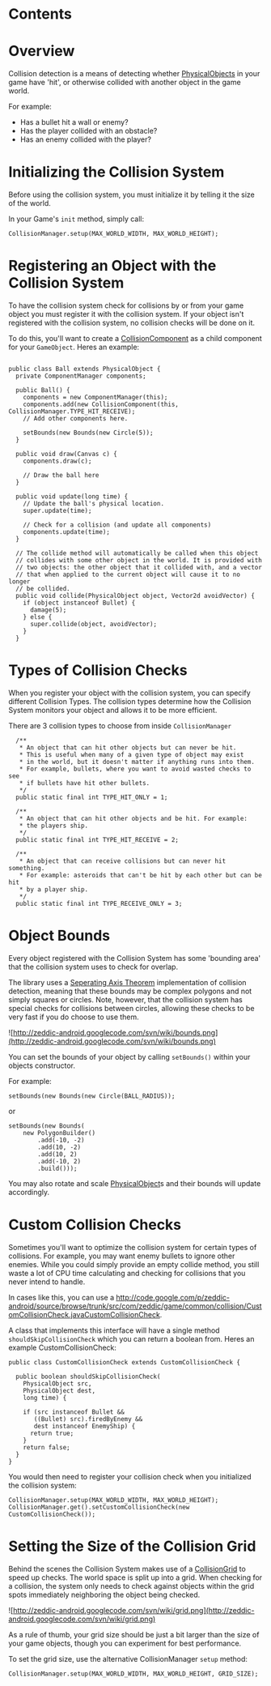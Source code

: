 # Contents #



# Overview #
Collision detection is a means of detecting whether [PhysicalObjects](PhysicalObjects.md) in your game have 'hit', or otherwise collided with another object in the game world.

For example:
  * Has a bullet hit a wall or enemy?
  * Has the player collided with an obstacle?
  * Has an enemy collided with the player?

# Initializing the Collision System #
Before using the collision system, you must initialize it by telling it the size of the world.

In your Game's `init` method, simply call:

` CollisionManager.setup(MAX_WORLD_WIDTH, MAX_WORLD_HEIGHT); `

# Registering an Object with the Collision System #
To have the collision system check for collisions by or from your game object you must register it with the collision system. If your object isn't registered with the collision system, no collision checks will be done on it.

To do this, you'll want to create a [CollisionComponent](http://code.google.com/p/zeddic-android/source/browse/trunk/src/com/zeddic/game/common/collision/CollisionComponent.java) as a child component for your `GameObject`. Heres an example:

```

public class Ball extends PhysicalObject {
  private ComponentManager components;

  public Ball() {
    components = new ComponentManager(this);
    components.add(new CollisionComponent(this, CollisionManager.TYPE_HIT_RECEIVE);
    // Add other components here.

    setBounds(new Bounds(new Circle(5));
  }

  public void draw(Canvas c) {
    components.draw(c);

    // Draw the ball here
  }

  public void update(long time) {
    // Update the ball's physical location.
    super.update(time);

    // Check for a collision (and update all components)
    components.update(time);
  }

  // The collide method will automatically be called when this object
  // collides with some other object in the world. It is provided with
  // two objects: the other object that it collided with, and a vector
  // that when applied to the current object will cause it to no longer
  // be collided.
  public void collide(PhysicalObject object, Vector2d avoidVector) {
    if (object instanceof Bullet) {
      damage(5);
    } else {
      super.collide(object, avoidVector);
    }
  }
```

# Types of Collision Checks #

When you register your object with the collision system, you can specify different Collision Types. The collision types determine how the Collision System monitors your object and allows it to be more efficient.

There are 3 collision types to choose from inside `CollisionManager`

```
  /**
   * An object that can hit other objects but can never be hit. 
   * This is useful when many of a given type of object may exist
   * in the world, but it doesn't matter if anything runs into them. 
   * For example, bullets, where you want to avoid wasted checks to see
   * if bullets have hit other bullets.
   */
  public static final int TYPE_HIT_ONLY = 1;
  
  /**
   * An object that can hit other objects and be hit. For example:
   * the players ship.
   */
  public static final int TYPE_HIT_RECEIVE = 2;
  
  /**
   * An object that can receive collisions but can never hit something.
   * For example: asteroids that can't be hit by each other but can be hit
   * by a player ship. 
   */
  public static final int TYPE_RECEIVE_ONLY = 3;

```

# Object Bounds #
Every object registered with the Collision System has some 'bounding area' that the collision system uses to check for overlap.

The library uses a [Seperating Axis Theorem](http://en.wikipedia.org/wiki/Separating_axis_theorem) implementation of collision detection, meaning that these bounds may be complex polygons and not simply squares or circles. Note, however, that the collision system has special checks for collisions between circles, allowing these checks to be very fast if you do choose to use them.

![http://zeddic-android.googlecode.com/svn/wiki/bounds.png](http://zeddic-android.googlecode.com/svn/wiki/bounds.png)

You can set the bounds of your object by calling `setBounds()` within your objects constructor.

For example:

```
setBounds(new Bounds(new Circle(BALL_RADIUS));
```

or

```
setBounds(new Bounds(
    new PolygonBuilder()
        .add(-10, -2)
        .add(10, -2)
        .add(10, 2)
        .add(-10, 2)
        .build()));
```

You may also rotate and scale [PhysicalObject](http://code.google.com/p/zeddic-android/source/browse/trunk/src/com/zeddic/game/common/PhysicalObject.java)s and their bounds will update accordingly.


# Custom Collision Checks #
Sometimes you'll want to optimize the collision system for certain types of collisions. For example, you may want enemy bullets to ignore other enemies. While you could simply provide an empty collide method, you still waste a lot of CPU time calculating and checking for collisions that you never intend to handle.

In cases like this, you can use a http://code.google.com/p/zeddic-android/source/browse/trunk/src/com/zeddic/game/common/collision/CustomCollisionCheck.javaCustomCollisionCheck.

A class that implements this interface will have a single method `shouldSkipCollisionCheck` which you can return a boolean from. Heres an example CustomCollisionCheck:

```
public class CustomCollisionCheck extends CustomCollisionCheck {

  public boolean shouldSkipCollisionCheck(
    PhysicalObject src,
    PhysicalObject dest,
    long time) {

    if (src instanceof Bullet && 
       ((Bullet) src).firedByEnemy &&
       dest instanceof EnemyShip) {
      return true;
    }
    return false;
  }
}
```

You would then need to register your collision check when you initialized the collision system:

```
CollisionManager.setup(MAX_WORLD_WIDTH, MAX_WORLD_HEIGHT);
CollisionManager.get().setCustomCollisionCheck(new CustomCollisionCheck());
```


# Setting the Size of the Collision Grid #
Behind the scenes the Collision System makes use of a [CollisionGrid](http://code.google.com/p/zeddic-android/source/browse/trunk/src/com/zeddic/game/common/collision/CollisionGrid.java) to speed up checks. The world space is split up into a grid. When checking for a collision, the system only needs to check against objects within the grid spots immediately neighboring the object being checked.

![http://zeddic-android.googlecode.com/svn/wiki/grid.png](http://zeddic-android.googlecode.com/svn/wiki/grid.png)

As a rule of thumb, your grid size should be just a bit larger than the size of your game objects, though you can experiment for best performance.

To set the grid size, use the alternative CollisionManager `setup` method:

```
CollisionManager.setup(MAX_WORLD_WIDTH, MAX_WORLD_HEIGHT, GRID_SIZE);
```